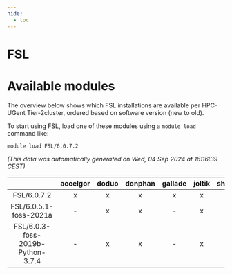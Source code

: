 ```yaml
---
hide:
  - toc
---
```


FSL
===

# Available modules


The overview below shows which FSL installations are available per HPC-UGent Tier-2cluster, ordered based on software version (new to old).

To start using FSL, load one of these modules using a `module load` command like:

```shell
module load FSL/6.0.7.2
```

*(This data was automatically generated on Wed, 04 Sep 2024 at 16:16:39 CEST)*  

| |accelgor|doduo|donphan|gallade|joltik|shinx|skitty|
| :---: | :---: | :---: | :---: | :---: | :---: | :---: | :---: |
|FSL/6.0.7.2|x|x|x|x|x|-|x|
|FSL/6.0.5.1-foss-2021a|-|x|x|-|x|-|x|
|FSL/6.0.3-foss-2019b-Python-3.7.4|-|x|x|-|x|-|x|
